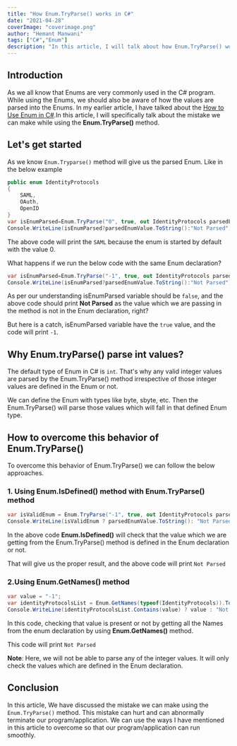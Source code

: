 ```yaml
---
title: "How Enum.TryParse() works in C#"
date: "2021-04-28"
coverImage: "coverimage.png"
author: "Hemant Manwani"
tags: ["C#","Enum"]
description: "In this article, I will talk about how Enum.TryParse() works in C# and mistake which we can make while using it."
---
```

## Introduction
 
As we all know that Enums are very commonly used in the C# program. While using the Enums, we should also be aware of how the values are parsed into the Enums. In my earlier article, I have talked about the [How to Use Enum in C#](https://www.loginradius.com/blog/async/enum-csharp/).In this article, I will specifically talk about the mistake we can make while using the **Enum.TryParse()** method.
 
## Let's get started
 
As we know `Enum.Tryparse()` method will give us the parsed Enum. Like in the below example
 
```c#
public enum IdentityProtocols
{
    SAML,
    OAuth,
    OpenID
}
var isEnumParsed=Enum.TryParse("0", true, out IdentityProtocols parsedEnumValue);
Console.WriteLine(isEnumParsed?parsedEnumValue.ToString():"Not Parsed");
``` 

The above code will print the `SAML` because the enum is started by default with the value 0.
 
What happens if we run the below code with the same Enum declaration?
 
```c#
var isEnumParsed=Enum.TryParse("-1", true, out IdentityProtocols parsedEnumValue);
Console.WriteLine(isEnumParsed?parsedEnumValue.ToString():"Not Parsed");
``` 
As per our understanding isEnumParsed variable should be `false`, and the above code should print **Not Parsed** as the value which we are passing in the method is not in the Enum declaration, right?
 
But here is a catch, isEnumParsed variable have the `true` value, and the code will print `-1`.
 
## Why Enum.tryParse() parse int values?
 
The default type of Enum in C# is `int`. That's why any valid integer values are parsed by the Enum.TryParse() method irrespective of those integer values are defined in the Enum or not. 
 
We can define the Enum with types like byte, sbyte, etc. Then the Enum.TryParse() will parse those values which will fall in that defined Enum type.
 
## How to overcome this behavior of Enum.TryParse()
 
To overcome this behavior of Enum.TryParse() we can follow the below approaches.
 
### 1. Using Enum.IsDefined() method with Enum.TryParse() method
 
```c#
var isValidEnum = Enum.TryParse("-1", true, out IdentityProtocols parsedEnumValue) && Enum.IsDefined(typeof(IdentityProtocols), parsedEnumValue);
Console.WriteLine(isValidEnum ? parsedEnumValue.ToString(): "Not Parsed");
```
In the above code **Enum.IsDefined()** will check that the value which we are getting from the Enum.TryParse() method is defined in the Enum declaration or not.
 
That will give us the proper result, and the above code will print `Not Parsed`
 
### 2.Using Enum.GetNames() method
 
```c#
var value = "-1";
var identityProtocolsList = Enum.GetNames(typeof(IdentityProtocols)).ToList();
Console.WriteLine(identityProtocolsList.Contains(value) ? value : "Not Parsed");
```
In this code, checking that value is present or not by getting all the Names from the enum declaration by using **Enum.GetNames()** method.
 
This code will print `Not Parsed`
 
**Note**: Here, we will not be able to parse any of the integer values. It will only check the values which are defined in the Enum declaration.
 
## Conclusion
 
In this article, We have discussed the mistake we can make using the `Enum.TryParse()` method. This mistake can hurt and can abnormally terminate our program/application. We can use the ways I have mentioned in this article to overcome so that our program/application can run smoothly.
